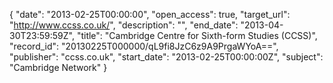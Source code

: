 {
  "date": "2013-02-25T00:00:00", 
  "open_access": true, 
  "target_url": "http://www.ccss.co.uk/", 
  "description": "", 
  "end_date": "2013-04-30T23:59:59Z", 
  "title": "Cambridge Centre for Sixth-form Studies (CCSS)", 
  "record_id": "20130225T000000/qL9fi8JzC6z9A9PrgaWYoA==", 
  "publisher": "ccss.co.uk", 
  "start_date": "2013-02-25T00:00:00Z", 
  "subject": "Cambridge Network"
}

